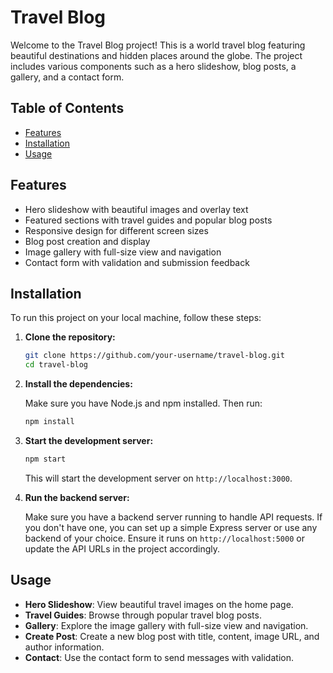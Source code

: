 # Travel Blog

Welcome to the Travel Blog project! This is a world travel blog featuring beautiful destinations and hidden places around the globe. The project includes various components such as a hero slideshow, blog posts, a gallery, and a contact form.

## Table of Contents

- [Features](#features)
- [Installation](#installation)
- [Usage](#usage)

## Features

- Hero slideshow with beautiful images and overlay text
- Featured sections with travel guides and popular blog posts
- Responsive design for different screen sizes
- Blog post creation and display
- Image gallery with full-size view and navigation
- Contact form with validation and submission feedback

## Installation

To run this project on your local machine, follow these steps:

1. **Clone the repository:**

    ```sh
    git clone https://github.com/your-username/travel-blog.git
    cd travel-blog
    ```

2. **Install the dependencies:**

    Make sure you have Node.js and npm installed. Then run:

    ```sh
    npm install
    ```

3. **Start the development server:**

    ```sh
    npm start
    ```

    This will start the development server on `http://localhost:3000`.

4. **Run the backend server:**

    Make sure you have a backend server running to handle API requests. If you don't have one, you can set up a simple Express server or use any backend of your choice. Ensure it runs on `http://localhost:5000` or update the API URLs in the project accordingly.

## Usage

- **Hero Slideshow**: View beautiful travel images on the home page.
- **Travel Guides**: Browse through popular travel blog posts.
- **Gallery**: Explore the image gallery with full-size view and navigation.
- **Create Post**: Create a new blog post with title, content, image URL, and author information.
- **Contact**: Use the contact form to send messages with validation.